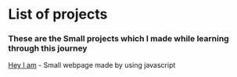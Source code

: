 # List of projects
<!--![](https://img.shields.io/github/stars/con1mark)
![](https://img.shields.io/github/forks/con1mark)
![](https://img.shields.io/github/tag/con1mark)
![](https://img.shields.io/github/release/con1mark)
![](https://img.shields.io/github/issues/con1mark)
![](https://img.shields.io/bower/con1mark)-->
### These are the Small projects which I made while learning through this journey
[Hey I am](https://con1mark.github.io/trial/hey%20project/index.html)  - Small webpage made by using javascript
